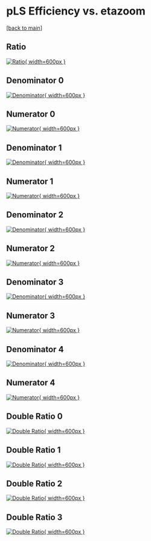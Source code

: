 # pLS Efficiency vs. etazoom

[[back to main](./)]



## Ratio

[![Ratio](../mtv/var/pLS_xtr_211_0_eff_etazoom.png){ width=600px }](../mtv/var/pLS_xtr_211_0_eff_etazoom.pdf)

## Denominator 0

[![Denominator](../mtv/den/pLS_xtr_211_0_eff_etazoom_den0.png){ width=600px }](../mtv/den/pLS_xtr_211_0_eff_etazoom_den0.pdf)

## Numerator 0

[![Numerator](../mtv/num/pLS_xtr_211_0_eff_etazoom_num0.png){ width=600px }](../mtv/num/pLS_xtr_211_0_eff_etazoom_num0.pdf)

## Denominator 1

[![Denominator](../mtv/den/pLS_xtr_211_0_eff_etazoom_den1.png){ width=600px }](../mtv/den/pLS_xtr_211_0_eff_etazoom_den1.pdf)

## Numerator 1

[![Numerator](../mtv/num/pLS_xtr_211_0_eff_etazoom_num1.png){ width=600px }](../mtv/num/pLS_xtr_211_0_eff_etazoom_num1.pdf)

## Denominator 2

[![Denominator](../mtv/den/pLS_xtr_211_0_eff_etazoom_den2.png){ width=600px }](../mtv/den/pLS_xtr_211_0_eff_etazoom_den2.pdf)

## Numerator 2

[![Numerator](../mtv/num/pLS_xtr_211_0_eff_etazoom_num2.png){ width=600px }](../mtv/num/pLS_xtr_211_0_eff_etazoom_num2.pdf)

## Denominator 3

[![Denominator](../mtv/den/pLS_xtr_211_0_eff_etazoom_den3.png){ width=600px }](../mtv/den/pLS_xtr_211_0_eff_etazoom_den3.pdf)

## Numerator 3

[![Numerator](../mtv/num/pLS_xtr_211_0_eff_etazoom_num3.png){ width=600px }](../mtv/num/pLS_xtr_211_0_eff_etazoom_num3.pdf)

## Denominator 4

[![Denominator](../mtv/den/pLS_xtr_211_0_eff_etazoom_den4.png){ width=600px }](../mtv/den/pLS_xtr_211_0_eff_etazoom_den4.pdf)

## Numerator 4

[![Numerator](../mtv/num/pLS_xtr_211_0_eff_etazoom_num4.png){ width=600px }](../mtv/num/pLS_xtr_211_0_eff_etazoom_num4.pdf)

## Double Ratio 0

[![Double Ratio](../mtv/ratio/pLS_xtr_211_0_eff_etazoom_ratio0.png){ width=600px }](../mtv/ratio/pLS_xtr_211_0_eff_etazoom_ratio0.pdf)

## Double Ratio 1

[![Double Ratio](../mtv/ratio/pLS_xtr_211_0_eff_etazoom_ratio1.png){ width=600px }](../mtv/ratio/pLS_xtr_211_0_eff_etazoom_ratio1.pdf)

## Double Ratio 2

[![Double Ratio](../mtv/ratio/pLS_xtr_211_0_eff_etazoom_ratio2.png){ width=600px }](../mtv/ratio/pLS_xtr_211_0_eff_etazoom_ratio2.pdf)

## Double Ratio 3

[![Double Ratio](../mtv/ratio/pLS_xtr_211_0_eff_etazoom_ratio3.png){ width=600px }](../mtv/ratio/pLS_xtr_211_0_eff_etazoom_ratio3.pdf)

